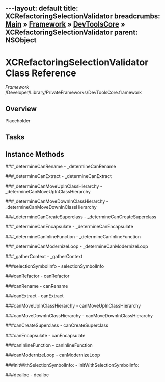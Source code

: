 ---layout: default
title: XCRefactoringSelectionValidator
breadcrumbs: <a href="/index.html">Main</a> &raquo; <a href="/Frameworks.html">Framework</a> &raquo; <a href="/Frameworks/DevToolsCore.html">DevToolsCore</a> &raquo; XCRefactoringSelectionValidator
parent: NSObject 
---
# XCRefactoringSelectionValidator Class Reference

*Framework* /Developer/Library/PrivateFrameworks/DevToolsCore.framework

## Overview

Placeholder

## Tasks

## Instance Methods

<a name="-_determineCanRename"></a>
###_determineCanRename
    - _determineCanRename

<a name="-_determineCanExtract"></a>
###_determineCanExtract
    - _determineCanExtract

<a name="-_determineCanMoveUpInClassHierarchy"></a>
###_determineCanMoveUpInClassHierarchy
    - _determineCanMoveUpInClassHierarchy

<a name="-_determineCanMoveDownInClassHierarchy"></a>
###_determineCanMoveDownInClassHierarchy
    - _determineCanMoveDownInClassHierarchy

<a name="-_determineCanCreateSuperclass"></a>
###_determineCanCreateSuperclass
    - _determineCanCreateSuperclass

<a name="-_determineCanEncapsulate"></a>
###_determineCanEncapsulate
    - _determineCanEncapsulate

<a name="-_determineCanInlineFunction"></a>
###_determineCanInlineFunction
    - _determineCanInlineFunction

<a name="-_determineCanModernizeLoop"></a>
###_determineCanModernizeLoop
    - _determineCanModernizeLoop

<a name="-_gatherContext"></a>
###_gatherContext
    - _gatherContext

<a name="-selectionSymbolInfo"></a>
###selectionSymbolInfo
    - selectionSymbolInfo

<a name="-canRefactor"></a>
###canRefactor
    - canRefactor

<a name="-canRename"></a>
###canRename
    - canRename

<a name="-canExtract"></a>
###canExtract
    - canExtract

<a name="-canMoveUpInClassHierarchy"></a>
###canMoveUpInClassHierarchy
    - canMoveUpInClassHierarchy

<a name="-canMoveDownInClassHierarchy"></a>
###canMoveDownInClassHierarchy
    - canMoveDownInClassHierarchy

<a name="-canCreateSuperclass"></a>
###canCreateSuperclass
    - canCreateSuperclass

<a name="-canEncapsulate"></a>
###canEncapsulate
    - canEncapsulate

<a name="-canInlineFunction"></a>
###canInlineFunction
    - canInlineFunction

<a name="-canModernizeLoop"></a>
###canModernizeLoop
    - canModernizeLoop

<a name="-initWithSelectionSymbolInfo:"></a>
###initWithSelectionSymbolInfo:
    - initWithSelectionSymbolInfo:

<a name="-dealloc"></a>
###dealloc
    - dealloc

